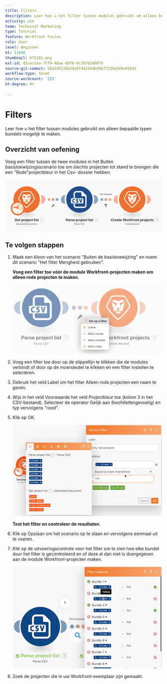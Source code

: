 ```yaml
---
title: Filters
description: Leer hoe u het filter tussen modules gebruikt om alleen bepaalde typen bundels mogelijk te maken.
activity: use
team: Technical Marketing
type: Tutorial
feature: Workfront Fusion
role: User
level: Beginner
kt: 11040
thumbnail: KT1101.png
exl-id: d2cec1ea-7ff9-48ae-8bfb-0c767d346079
source-git-commit: 58a545120b29a5f492344b89b77235e548e94241
workflow-type: tm+mt
source-wordcount: '223'
ht-degree: 0%

---
```


# Filters

Leer hoe u het filter tussen modules gebruikt om alleen bepaalde typen bundels mogelijk te maken.

## Overzicht van oefening

Voeg een filter tussen de twee modules in het Buiten basistoewijzingsscenario toe om slechts projecten tot stand te brengen die een &quot;Rode&quot;projectkleur in het Csv- dossier hebben.

![Filterafbeelding 1](../12-exercises/assets/filters-walkthrough-1.png)

## Te volgen stappen

1. Maak een kloon van het scenario &quot;Buiten de basistoewijzing&quot; en noem dit scenario &quot;Het filter Mengheid gebruiken&quot;.

   **Voeg een filter toe vóór de module Workfront-projecten maken om alleen rode projecten te maken.**

   ![Filterafbeelding 2](../12-exercises/assets/filters-walkthrough-2.png)

1. Voeg een filter toe door op de stippellijn te klikken die de modules verbindt of door op de moersleutel te klikken en een filter instellen te selecteren.
1. Gebruik het veld Label om het filter Alleen rode projecten een naam te geven.
1. Wijs in het veld Voorwaarde het veld Projectkleur toe (kolom 3 in het CSV-bestand). Selecteer de operator Gelijk aan (hoofdlettergevoelig) en typ vervolgens &quot;rood&quot;.
1. Klik op OK.

   ![Filterafbeelding 3](../12-exercises/assets/filters-walkthrough-3.png)

   **Test het filter en controleer de resultaten.**

1. Klik op Opslaan om het scenario op te slaan en vervolgens eenmaal uit te voeren.
1. Klik op de uitvoeringscontrole voor het filter om te zien hoe elke bundel door het filter is gecontroleerd en of deze al dan niet is doorgegeven aan de module Workfront-projecten maken.

   ![Filterafbeelding 4](../12-exercises/assets/filters-walkthrough-4.png)

1. Zoek de projecten die in uw Workfront-exemplaar zijn gemaakt.
